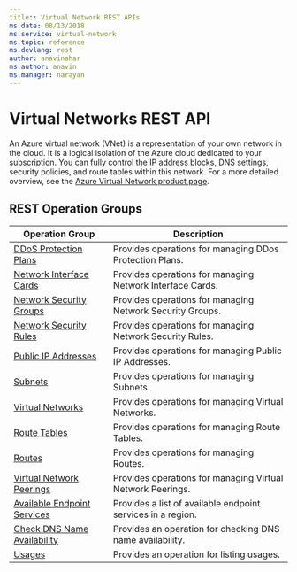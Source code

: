 ```yaml
---
title:: Virtual Network REST APIs
ms.date: 08/13/2018
ms.service: virtual-network
ms.topic: reference
ms.devlang: rest
author: anavinahar 
ms.author: anavin
ms.manager: narayan
---
```


# Virtual Networks REST API

An Azure virtual network (VNet) is a representation of your own network in the cloud. It is a logical isolation of the Azure cloud dedicated to your subscription. You can fully control the IP address blocks, DNS settings, security policies, and route tables within this network. For a more detailed overview, see the [Azure Virtual Network product page](https://azure.microsoft.com/services/virtual-network). 

## REST Operation Groups 

|Operation Group|Description|
|---|---|
|[DDoS Protection Plans](xref:management.azure.com.virtualnetwork.ddosprotectionplans) |Provides operations for managing DDos Protection Plans.|
|[Network Interface Cards](xref:management.azure.com.virtualnetwork.networkinterfaces) |Provides operations for managing Network Interface Cards.|
|[Network Security Groups](xref:management.azure.com.virtualnetwork.networksecuritygroups)   | Provides operations for managing Network Security Groups.|
|[Network Security Rules](xref:management.azure.com.virtualnetwork.securityrules)   |Provides operations for managing Network Security Rules.|
|[Public IP Addresses](xref:management.azure.com.virtualnetwork.publicipaddresses)   | Provides operations for managing Public IP Addresses.|
|[Subnets](xref:management.azure.com.virtualnetwork.subnets)  |Provides operations for managing Subnets.|
|[Virtual Networks](xref:management.azure.com.virtualnetwork.virtualnetworks)  |Provides operations for managing Virtual Networks.|
|[Route Tables](xref:management.azure.com.virtualnetwork.routetables)   |Provides operations for managing Route Tables.|
|[Routes](xref:management.azure.com.virtualnetwork.routes)   |Provides operations for managing Routes.|
|[Virtual Network Peerings](xref:management.azure.com.virtualnetwork.virtualnetworkpeerings)   |Provides operations for managing Virtual Network Peerings.|
|[Available Endpoint Services](xref:management.azure.com.virtualnetwork.availableendpointservices) |Provides a list of available endpoint services in a region.|
|[Check DNS Name Availability](xref:management.azure.com.virtualnetwork.checkdnsnameavailability)   |Provides an operation for checking DNS name availability.|
|[Usages](xref:management.azure.com.virtualnetwork.usages)   |Provides an operation for listing usages.|

